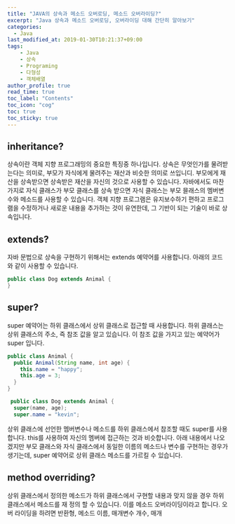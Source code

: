 ```yaml
---
title: "JAVA의 상속과 메소드 오버로딩, 메소드 오버라이딩?"
excerpt: "Java 상속과 메소드 오버로딩, 오버라이딩 대해 간단히 알아보기"
categories: 
  - Java
last_modified_at: 2019-01-30T10:21:37+09:00
tags: 
    - Java
    - 상속
    - Programing
    - 다형성
    - 객체배열
author_profile: true
read_time: true
toc_label: "Contents" 
toc_icon: "cog" 
toc: true
toc_sticky: true
---
```


## inheritance?
상속이란 객체 지향 프로그래밍의 중요한 특징중 하나입니다. 상속은 무엇인가를 물려받는다는 의미로, 부모가 자식에게 물려주는 재산과 비슷한 의미로 쓰입니디.
부모에게 재산을 상속받으면 상속받은 재산을 자신의 것으로 사용할 수 있습니다. 자바에서도 마찬가지로 자식 클래스가 부모 클래스를 상속 받으면 
자식 클래스는 부모 믈래스의 멤버변수와 메소드를 사용할 수 있습니다. 객체 지향 프로그램은 유지보수하기 편하고 프로그램을 수정하거나 새로운 내용을 추가하는 것이 유연한데,
그 기반이 되는 기술이 바로 상속입니다.

## extends?
자바 문법으로 상속을 구현하기 위해서는 extends 예약어를 사용합니다. 아래의 코드와 같이 사용할 수 있습니다.


```java
public class Dog extends Animal {
}
```


## super?
super 예약어는 하위 클래스에서 상위 클래스로 접근할 때 사용합니다. 하위 클래스는 상위 클래스의 주소, 즉 참조 값을 알고 있습니다.
이 참조 값을 가지고 있는 예약어가 super 입니다. 

```java
public class Animal {
  public Animal(String name, int age) {
    this.name = "happy";
    this.age = 3;
  }
}
```
```java
 public class Dog extends Animal {
  super(name, age);
  super.name = "kevin";
```
상위 클래스에 선언한 멤버변수나 메소드를 하위 클래스에서 참조할 때도 super를 사용합니다. this를 사용하여 자신의 멤버에 접근하는 것과 비슷합니다.
아래 내용에서 나오겠지만 부모 클래스와 자식 클래스에서 동일한 이름의 메소드나 변수를 구현하는 경우가 생기는데, super 예약어로 상위 클래스 메소드를 가르킬 수 있습니다.


## method overriding?
상위 클래스에서 정의한 메소드가 하위 클래스에서 구현할 내용과 맞지 않을 경우 하위 클래스에서 메소드를 재 정의 할 수 있습니다. 이를 메소드 오버라이딩이라고 합니다.
오버 라이딩을 하려면 반환형, 메소드 이름, 매개변수 개수, 매개 
